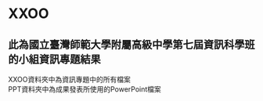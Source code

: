 # XXOO
## 此為國立臺灣師範大學附屬高級中學第七屆資訊科學班的小組資訊專題結果 <br>
XXOO資料夾中為資訊專題中的所有檔案 <br>
PPT資料夾中為成果發表所使用的PowerPoint檔案
